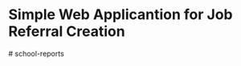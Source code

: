 # Simple Web Applicantion for Job Referral Creation

<!-- 
CLAIMS is a web application for small lending businesses.

## Demo

Demo Link: [Youtube Video](https://www.youtube.com/watch?v=ihYryjkfa7k&t)

## Getting Started

These instructions will get you a copy of the project up and running on your local machine for development and testing purposes. See deployment for notes on how to deploy the project on a live system.

### Prerequisites

What things you need to install the system

```
PHP 5.3.7 and higher
MySQL 8.0
```

### Installing

A step by step series of examples that tell you how to get a development env running

Say what the step will be
```
Clone or download the repository.
```
then
```
Setup the database and create your login details
```
then
```
Setup email details for email notification application/controllers/Loan.php 
```
and
```
Make sure email 'Less Secure Apps' is on 
```

## Built With

* [Codeigniter](https://codeigniter.com/) - The web framework used
* [Material Dashboard](https://www.creative-tim.com/product/material-dashboard) - Admin Dashboard Template used
* [Jquery](https://jquery.com/) - JS library used
* [DataTables](https://datatables.net/) - Table used
* [Fontawesome](https://fontawesome.com/) - Icons used
* [Icofont](https://icofont.com/) - Icons used

## License

This project is licensed under the MIT License - see the [LICENSE.md](LICENSE.md) file for details

## Contact

Ronil Cajan - [@RonCajan](https://twitter.com/RonCajan) - cajanr02@gmail.com

Project Link: [https://github.com/ronilcajan/CLAIMS-Loan-Information-System](https://github.com/ronilcajan/CLAIMS-Loan-Information-System)


## Acknowledgments

* Hat tip to anyone whose code was used
* Inspiration
* etc
 -->#   s c h o o l - r e p o r t s  
 